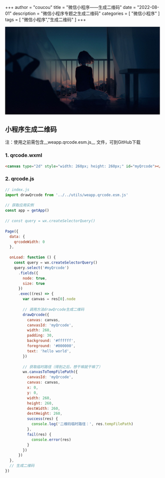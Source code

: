 +++
author = "coucou"
title = "微信小程序——生成二维码"
date = "2022-08-01"
description = "微信小程序专题之生成二维码"
categories = [
    "微信小程序"
]
tags = [
    "微信小程序","生成二维码"
]
+++

![](1.jpg)

## 小程序生成二维码

注：使用之前需包含__weapp.qrcode.esm.js__ 文件，可到GitHub下载

### 1. qrcode.wxml

```html
<canvas type="2d" style="width: 260px; height: 260px;" id="myQrcode"></canvas>
```

### 2. qrcode.js

```js
// index.js
import drawQrcode from '../../utils/weapp.qrcode.esm.js'

// 获取应用实例
const app = getApp()

// const query = wx.createSelectorQuery()

Page({
  data: {
    qrcodeWidth: 0
  },

  onLoad: function () {
    const query = wx.createSelectorQuery()
    query.select('#myQrcode')
      .fields({
        node: true,
        size: true
      })
      .exec((res) => {
        var canvas = res[0].node

        // 调用方法drawQrcode生成二维码
        drawQrcode({
          canvas: canvas,
          canvasId: 'myQrcode',
          width: 260,
          padding: 30,
          background: '#ffffff',
          foreground: '#000000',
          text: 'hello world',
        })

        // 获取临时路径（得到之后，想干嘛就干嘛了）
        wx.canvasToTempFilePath({
          canvasId: 'myQrcode',
          canvas: canvas,
          x: 0,
          y: 0,
          width: 260,
          height: 260,
          destWidth: 260,
          destHeight: 260,
          success(res) {
            console.log('二维码临时路径：', res.tempFilePath)
          },
          fail(res) {
            console.error(res)
          }
        })
      })
  },
  // 生成二维码
})
```

